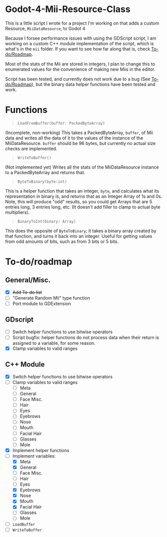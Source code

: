 # Godot-4-Mii-Resource-Class
This is a little script I wrote for a project I'm working on that adds a custom Resource, `MiiDataResource`, to Godot 4

Because I forsee performance issues with using the GDScript script, I am working on a custom C++ module implementation of the script, which is what's in the `mii` folder. If you want to see how far along that is, check [To-do/Roadmap](https://github.com/c08oprkiua/Godot-4-Mii-Resource-Class/edit/main/README.md#to-doroadmap).

Most of the stats of the Mii are stored in integers, I plan to change this to enumerated values for the convenience of making new Miis in the editor. 

Script has been tested, and currently does not work due to a bug (See [To-do/Roadmap](https://github.com/c08oprkiua/Godot-4-Mii-Resource-Class/edit/main/README.md#to-doroadmap)), but the binary data helper functions have been tested and work.

# Functions
> `LoadFromBuffer(buffer: PackedByteArray)`

(Incomplete, non-working) This takes a PackedByteArray, `buffer`, of Mii data and writes all the data of it to the values of the instance of the MiiDataResource. `buffer` should be 96 bytes, but currently no actual size checks are implemented.
> `WriteToBuffer()`

(Not implemented yet) Writes all the stats of the MiiDataResource instance to a PackedByteArray and returns that.

> `ByteToBinary(byte:int)`

This is a helper function that takes an integer, `byte`, and calculates what its representation in binary is, and returns that as an Integer Array of 1s and 0s. Note, this will produce "odd" results, so you could get Arrays that are 5 entries long, 3 entries long, etc. (It doesn't add filler to clamp to actual byte multipliers).

> `BinaryToInt(binary: Array)`

This does the opposite of `ByteToBinary`; it takes a binary array created by that function, and turns it back into an integer. Useful for getting values from odd amounts of bits, such as from 3 bits or 5 bits. 


# To-do/roadmap
## General/Misc.
- [x] ~~Add To-do list~~
- [ ] "Generate Random Mii" type function
- [ ] Port module to GDExtension

## GDscript
- [ ] Switch helper functions to use bitwise operators
- [ ] Script bugfix: helper functions do not process data when their return is assigned to a variable, for some reason.
- [x] Clamp variables to valid ranges

## C++ Module
- [x] Switch helper functions to use bitwise operators
- [ ] Clamp variables to valid ranges
  - [ ] Meta
  - [ ] General
  - [ ] Face Misc.
  - [ ] Hair
  - [ ] Eyes
  - [ ] Eyebrows
  - [ ] Nose
  - [ ] Mouth
  - [ ] Facial Hair
  - [ ] Glasses
  - [ ] Mole
- [x] Implement helper functions
- [ ] Implement variables:
  - [x] Meta
  - [x] General
  - [ ] Face Misc.
  - [ ] Hair
  - [ ] Eyes
  - [x] Eyebrows
  - [x] Nose
  - [x] Mouth
  - [x] Facial Hair
  - [ ] Glasses
  - [ ] Mole
- [ ] `LoadBuffer`
- [ ] `WriteToBuffer`
